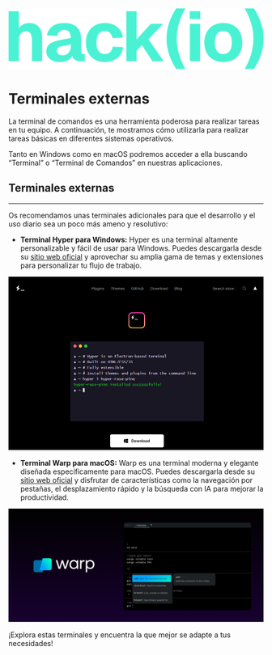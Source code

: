 <div style="text-align: center;">
  <img src="https://github.com/Hack-io-Data/Imagenes/blob/main/01-LogosHackio/logo_celeste@4x.png?raw=true" alt="logo hack(io)" />
</div>

# Terminales externas
La terminal de comandos es una herramienta poderosa para realizar tareas en tu equipo. A continuación, te mostramos cómo utilizarla para realizar tareas básicas en diferentes sistemas operativos.

Tanto en Windows como en macOS podremos acceder a ella buscando “Terminal” o “Terminal de Comandos” en nuestras aplicaciones.

## Terminales externas

---

Os recomendamos unas terminales adicionales para que el desarrollo y el uso diario sea un poco más ameno y resolutivo:

- **Terminal Hyper para Windows:** Hyper es una terminal altamente personalizable y fácil de usar para Windows. Puedes descargarla desde su [sitio web oficial](https://hyper.is/) y aprovechar su amplia gama de temas y extensiones para personalizar tu flujo de trabajo.

![Untitled](./Imagenes/terminales_1.png)

- **Terminal Warp para macOS:** Warp es una terminal moderna y elegante diseñada específicamente para macOS. Puedes descargarla desde su [sitio web oficial](https://www.warp.dev/) y disfrutar de características como la navegación por pestañas, el desplazamiento rápido y la búsqueda con IA para mejorar la productividad.

![Untitled](./Imagenes/terminales_2.png)

¡Explora estas terminales y encuentra la que mejor se adapte a tus necesidades!